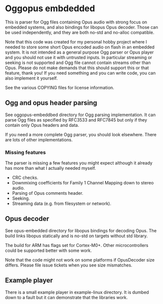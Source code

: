 Oggopus embdedded
=================
This is parser for Ogg files containing Opus audio with strong focus on
embedded systems, and also bindings for libopus Opus decoder. Those can be used
independently, and they are both no-std and no-alloc compatible.

Note that this code was created for my personal hobby project where I needed to
store some short Opus encoded audio on flash in an embedded system. It is not
intended as a general purpose Ogg parser or Opus player and you should not use
it with untrusted inputs. In particular streaming or seeking is not supported
and Ogg file cannot contain streams other than Opus. Please do not make demands
that this should support this or that feature, thank you! If you need something
and you can write code, you can also implement it yourself.

See the various COPYING files for license information.

Ogg and opus header parsing
---------------------------
See oggopus-embeddbed directory for Ogg parsing implementation. It can parse
Ogg files as specified by RFC3533 and RFC7845 but only if they contain only
Opus headers and data.

If you need a more complete Ogg parser, you should look elsewhere. There are
lots of other implementations.

### Missing features
The parser is missing a few features you might expect although it already has
more than what I actually needed myself.

- CRC checks.
- Downmixing coefficients for Family 1 Channel Mapping down to stereo audio.
- Parsing of Opus comments header.
- Seeking.
- Streaming data (e.g. from filesystem or network).

Opus decoder
------------
See opus-embedded directory for libopus bindings for decoding Opus. The build
links libopus statically and is no-std on targets without std library.

The build for ARM has flags set for Cortex-M0+. Other microcontrollers could be
supported better with some work.

Note that the code might not work on some platforms if OpusDecoder size differs.
Please file issue tickets when you see size mismatches.

Example player
--------------
There is a small example player in example-linux directory. It is dumbed down
to a fault but it can demonstrate that the libraries work.

